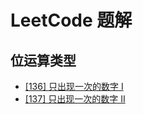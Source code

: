# LeetCode 题解



## 位运算类型

- [[136] 只出现一次的数字 I](src/main/java/cn/dmego/leetcode/solution/lc101_lc150/Solution_136.java)
- [[137] 只出现一次的数字 II](src/main/java/cn/dmego/leetcode/solution/lc101_lc150/Solution_137.java)